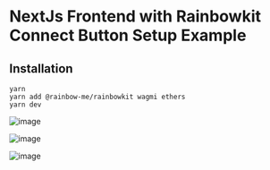 # NextJs Frontend with Rainbowkit Connect Button Setup Example
## Installation 
   
   ```yarn```   
```yarn add @rainbow-me/rainbowkit wagmi ethers```   
```yarn dev``` 

![image](https://user-images.githubusercontent.com/57165451/195413989-f25adff1-a04a-432d-83e4-c8af0b7b7f34.png)

![image](https://user-images.githubusercontent.com/57165451/194942732-dbe728ca-6503-4748-ab00-9c8003dbb19a.png)

![image](https://user-images.githubusercontent.com/57165451/194942718-75f38b37-5eb1-41a5-aeb7-6054c53310a7.png)
